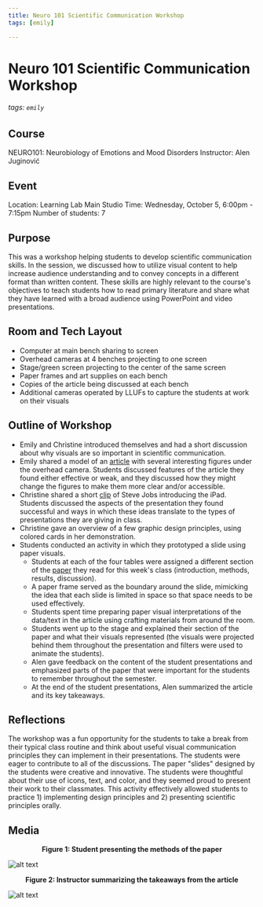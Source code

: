 ```yaml
---
title: Neuro 101 Scientific Communication Workshop
tags: [emily]

---
```


# Neuro 101 Scientific Communication Workshop
###### tags: `emily`

## Course
NEURO101: Neurobiology of Emotions and Mood Disorders
Instructor: Alen Juginović

## Event
Location: Learning Lab Main Studio
Time: Wednesday, October 5,  6:00pm - 7:15pm
Number of students: 7


## Purpose
This was a workshop helping students to develop scientific communication skills.  In the session, we discussed how to utilize visual content to help increase audience understanding and to convey concepts in a different format than written content. These skills are highly relevant to the course's objectives to teach students how to read primary literature and share what they have learned with a broad audience using PowerPoint and video presentations.

## Room and Tech Layout
* Computer at main bench sharing to screen
* Overhead cameras at 4 benches projecting to one screen
* Stage/green screen projecting to the center of the same screen 
* Paper frames and art supplies on each bench
* Copies of the article being discussed at each bench
* Additional cameras operated by LLUFs to capture the students at work on their visuals

## Outline of Workshop
* Emily and Christine introduced themselves and had a short discussion about why visuals are so important in scientific communication.
* Emily shared a model of an [article](https://royalsocietypublishing.org/doi/10.1098/rspb.2021.0150) with several interesting figures under the overhead camera.  Students discussed features of the article they found either effective or weak, and they discussed how they might change the figures to make them more clear and/or accessible.
* Christine shared a short [clip](https://www.youtube.com/watch?v=6Fk1V5NqoD4) of Steve Jobs introducing the iPad. Students discussed the aspects of the presentation they found successful and ways in which these ideas translate to the types of presentations they are giving in class.
* Christine gave an overview of a few graphic design principles, using colored cards in her demonstration.
* Students conducted an activity in which they prototyped a slide using paper visuals.  
    * Students at each of the four tables were assigned a different section of the [paper](https://jamanetwork.com/journals/jamanetworkopen/fullarticle/2786464) they read for this week's class (introduction, methods, results, discussion).
    * A paper frame served as the boundary around the slide, mimicking the idea that each slide is limited in space so that space needs to be used effectively.
    * Students spent time preparing paper visual interpretations of the data/text in the article using crafting materials from around the room.
    * Students went up to the stage and explained their section of the paper and what their visuals represented (the visuals were projected behind them throughout the presentation and filters were used to animate the students). 
    * Alen gave feedback on the content of the student presentations and emphasized parts of the paper that were important for the students to remember throughout the semester.
    * At the end of the student presentations, Alen summarized the article and its key takeaways.


## Reflections
The workshop was a fun opportunity for the students to take a break from their typical class routine and think about useful visual communication principles they can implement in their presentations. The students were eager to contribute to all of the discussions. The paper "slides" designed by the students were creative and innovative. The students were  thoughtful about their use of icons, text, and color, and they seemed proud to present their work to their classmates. This activity effectively allowed students to practice 1) implementing design principles and 2) presenting scientific principles orally.

## Media
<figcaption align = "center"><b>Figure 1: Student presenting the methods of the paper</b></figcaption>

![alt text](https://files.slack.com/files-pri/T0HTW3H0V-F044X9UU90F/gif-2a_202.gif?pub_secret=0578cea947)

<figcaption align = "center"><b>Figure 2: Instructor summarizing the takeaways from the article </b></figcaption>

![alt text](https://files.slack.com/files-pri/T0HTW3H0V-F045BS5TAMQ/neuro-gif-1_202.gif?pub_secret=c757b740c0)




